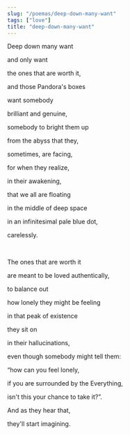 ```yaml
---
slug: "/poemas/deep-down-many-want"
tags: ["love"]
title: "deep-down-many-want"
---
```

Deep down many want

and only want

the ones that are worth it,

and those Pandora's boxes

want somebody

brilliant and genuine,

somebody to bright them up

from the abyss that they,

sometimes, are facing,

for when they realize,

in their awakening,

that we all are floating

in the middle of deep space

in an infinitesimal pale blue dot,

carelessly.

&nbsp;

The ones that are worth it

are meant to be loved authentically,

to balance out

how lonely they might be feeling

in that peak of existence

they sit on

in their hallucinations,

even though somebody might tell them:

“how can you feel lonely,

if you are surrounded by the Everything,

isn't this your chance to take it?”.

And as they hear that,

they'll start imagining.